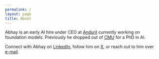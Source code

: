 ```yaml
---
permalink: /
layout: page
title: About
---
```


Abhay is an early AI hire under CEO at [Anduril](https://anduril.com/) currently working on foundation models. Previously he dropped out of [CMU](https://csd.cmu.edu/) for a PhD in AI.

Connect with Abhay on [LinkedIn](https://www.linkedin.com/in/abhayvenkatesh/), follow him on [X](https://twitter.com/AbhayVenkatesh1), or reach out to him over [e-mail](mailto:abhay.venkatesh@gmail.com).

